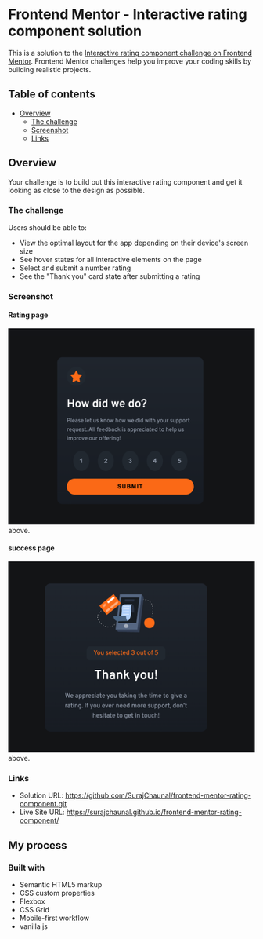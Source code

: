 # Frontend Mentor - Interactive rating component solution

This is a solution to the [Interactive rating component challenge on Frontend Mentor](https://www.frontendmentor.io/challenges/interactive-rating-component-koxpeBUmI). Frontend Mentor challenges help you improve your coding skills by building realistic projects.

## Table of contents

- [Overview](#overview)
  - [The challenge](#the-challenge)
  - [Screenshot](#screenshot)
  - [Links](#links)

## Overview

Your challenge is to build out this interactive rating component and get it looking as close to the design as possible.

### The challenge

Users should be able to:

- View the optimal layout for the app depending on their device's screen size
- See hover states for all interactive elements on the page
- Select and submit a number rating
- See the "Thank you" card state after submitting a rating

### Screenshot

#### Rating page

![](./homepage.png)
above.

#### success page

![](./success-page.png)
above.

### Links

- Solution URL: https://github.com/SurajChaunal/frontend-mentor-rating-component.git
- Live Site URL: https://surajchaunal.github.io/frontend-mentor-rating-component/

## My process

### Built with

- Semantic HTML5 markup
- CSS custom properties
- Flexbox
- CSS Grid
- Mobile-first workflow
- vanilla js
